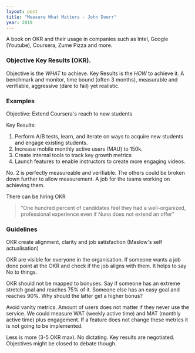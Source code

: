 ```yaml
---
layout: post
title: "Measure What Matters - John Doerr"
year: 2019
---
```


A book on OKR and their usage in companies such as Intel, Google (Youtube), Coursera, Zume Pizza and more.

### Objective Key Results (OKR).

Objective is the _WHAT_ to achieve. Key Results is the _HOW_ to achieve it.
A benchmark and monitor, time bound (often 3 months), measurable and verifiable, aggressive (dare to fail) yet realistic.

### Examples

Objective: Extend Coursera's reach to new students

Key Results:
1. Perform A/B tests, learn, and iterate on ways to acquire new students and engage existing students.
2. Increase mobile monthly active users (MAU) to 150k.
3. Create internal tools to track key growth metrics
4. Launch features to enable instructors to create more engaging videos.

No. 2 is perfectly measureable and verifiable. The others could be broken down further to allow measurement. A job for the teams working on achieving them.

There can be hiring OKR

> "One hundred percent of candidates feel they had a well-organized, professional experience even if Nuna does not extend an offer"

### Guidelines

OKR create alignment, clarity and job satisfaction (Maslow's self actualisation)

OKR are visible for everyone in the organisation. If someone wants a job done point at the OKR and check if the job aligns with them. It helps to say No to things.

OKR should not be mapped to bonuses. Say if someone has an extreme stretch goal and reaches 75% of it. Someone else has an easy goal and reaches 90%. Why should the latter get a higher bonus?

Avoid vanity metrics. Amount of users does not matter if they never use the service. We could measure WAT (weekly active time) and MAT (monthly active time) plus engagement. If a feature does not change these metrics it is not going to be implemented.

Less is more (3-5 OKR max). No dictating. Key results are negotiated. Objectives might be closed to debate though.
